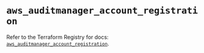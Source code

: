 # `aws_auditmanager_account_registration`

Refer to the Terraform Registry for docs: [`aws_auditmanager_account_registration`](https://registry.terraform.io/providers/hashicorp/aws/5.35.0/docs/resources/auditmanager_account_registration).
